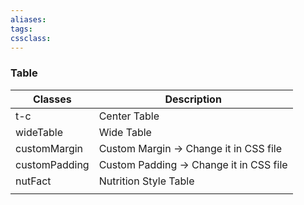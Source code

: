 ```yaml
---
aliases:
tags: 
cssclass: 
---
```


### Table 
| Classes       | Description                            |
| ------------- | -------------------------------------- |
| t-c           | Center Table                           |
| wideTable     | Wide Table                             |
| customMargin  | Custom Margin → Change it in CSS file  |
| customPadding | Custom Padding → Change it in CSS file |
| nutFact       | Nutrition Style Table                  |
|               |                                        |


